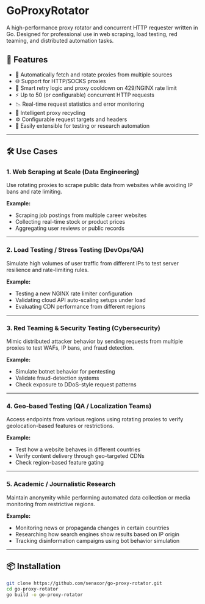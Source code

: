 # GoProxyRotator

A high-performance proxy rotator and concurrent HTTP requester written in Go. Designed for professional use in web scraping, load testing, red teaming, and distributed automation tasks.

## 🚀 Features

- 🔁 Automatically fetch and rotate proxies from multiple sources
- 🌐 Support for HTTP/SOCKS proxies
- 🔄 Smart retry logic and proxy cooldown on 429/NGINX rate limit
- ⚡ Up to 50 (or configurable) concurrent HTTP requests
- 📉 Real-time request statistics and error monitoring
- 🧠 Intelligent proxy recycling
- ⚙️ Configurable request targets and headers
- 🧪 Easily extensible for testing or research automation

---

## 🛠 Use Cases

### 1. Web Scraping at Scale (Data Engineering)
Use rotating proxies to scrape public data from websites while avoiding IP bans and rate limiting.

**Example:**  
- Scraping job postings from multiple career websites  
- Collecting real-time stock or product prices  
- Aggregating user reviews or public records

---

### 2. Load Testing / Stress Testing (DevOps/QA)
Simulate high volumes of user traffic from different IPs to test server resilience and rate-limiting rules.

**Example:**  
- Testing a new NGINX rate limiter configuration  
- Validating cloud API auto-scaling setups under load  
- Evaluating CDN performance from different regions

---

### 3. Red Teaming & Security Testing (Cybersecurity)
Mimic distributed attacker behavior by sending requests from multiple proxies to test WAFs, IP bans, and fraud detection.

**Example:**  
- Simulate botnet behavior for pentesting  
- Validate fraud-detection systems  
- Check exposure to DDoS-style request patterns

---

### 4. Geo-based Testing (QA / Localization Teams)
Access endpoints from various regions using rotating proxies to verify geolocation-based features or restrictions.

**Example:**  
- Test how a website behaves in different countries  
- Verify content delivery through geo-targeted CDNs  
- Check region-based feature gating

---

### 5. Academic / Journalistic Research
Maintain anonymity while performing automated data collection or media monitoring from restrictive regions.

**Example:**  
- Monitoring news or propaganda changes in certain countries  
- Researching how search engines show results based on IP origin  
- Tracking disinformation campaigns using bot behavior simulation

---

## 📦 Installation

```bash
git clone https://github.com/senaxor/go-proxy-rotator.git
cd go-proxy-rotator
go build -o go-proxy-rotator

